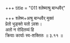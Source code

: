 +++
title = "011 श्लेष्माश्रु बान्धवैर्"

+++
श्लेष्म+अश्रु बान्धवैर् मुक्तं  
प्रेतो भुङ्क्ते यतो ऽवशः।  
अतो न रोदितव्यं हि  
क्रियाः कार्याः स्व-शक्तितः  ॥ ३.११ ॥